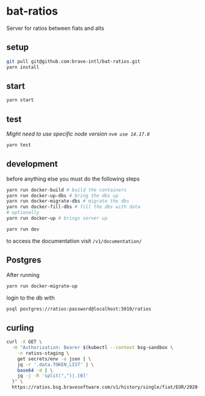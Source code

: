# bat-ratios


Server for ratios between fiats and alts

## setup

```sh
git pull git@github.com:brave-intl/bat-ratios.git
yarn install
```

## start

```sh
yarn start
```

## test
*Might need to use specific node version `nvm use 14.17.0`*
```sh
yarn test
```

## development

before anything else you must do the following steps
```sh
yarn run docker-build # build the containers
yarn run docker-up-dbs # bring the dbs up
yarn run docker-migrate-dbs # migrate the dbs
yarn run docker-fill-dbs # fill the dbs with data
# optionally
yarn run docker-up # brings server up
```


```sh
yarn run dev
```

to access the documentation visit `/v1/documentation/`

## Postgres

After running
```bash
yarn run docker-migrate-up
```
login to the db with
```bash
psql postgres://ratios:password@localhost:5010/ratios
```

## curling

```bash
curl -X GET \
  -H "Authorization: Bearer $(kubectl --context bsg-sandbox \
    -n ratios-staging \
    get secrets/env -o json | \
    jq -r '.data.TOKEN_LIST' | \
    base64 -d | \
    jq -j -R 'split(",")|.[0]'
  )" \
  https://ratios.bsg.bravesoftware.com/v1/history/single/fiat/EUR/2020-11-01
```
